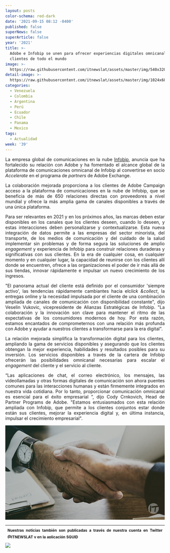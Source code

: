 ```yaml
---
layout: posts
color-schema: red-dark
date: '2021-09-15 08:12 -0400'
published: false
superNews: false
superArticle: false
year: '2021'
title: >-
  Adobe e Infobip se unen para ofrecer experiencias digitales omnicanal a
  clientes de todo el mundo
image: >-
  https://raw.githubusercontent.com/itnewslat/assets/master/img/540x320/Alianzas-Acuerdos-p.jpg
detail-image: >-
  https://raw.githubusercontent.com/itnewslat/assets/master/img/1024x680/Alianzas-Acuerdos-g.jpg
categories:
  - Venezuela
  - Colombia
  - Argentina
  - Perú
  - Ecuador
  - Chile
  - Panama
  - Mexico
tags:
  - Actualidad
week: '39'
---
```

<p style="text-align: justify;">La empresa global de comunicaciones en la nube <a href="https://www.infobip.com/es/noticias/infobip-y-adobe-anuncian-que-uniran-fuerzas">Infobip,</a> anuncia que ha fortalecido su relación con Adobe y ha fomentado el alcance global de la plataforma de comunicaciones omnicanal de Infobip al convertirse en socio <em>Accelerate </em>en el programa de <em>partners </em>de Adobe Exchange.</p>
<p style="text-align: justify;">La colaboración mejorada proporciona a los clientes de Adobe Campaign acceso a la plataforma de comunicaciones en la nube de Infobip, que se beneficia de más de 650 relaciones directas con proveedores a nivel mundial y ofrece la más amplia gama de canales disponibles a través de una única plataforma.</p>
<p style="text-align: justify;">Para ser relevantes en 2021 y en los próximos años, las marcas deben estar disponibles en los canales que los clientes deseen, cuando lo deseen, y estas interacciones deben personalizarse y contextualizarse. Esta nueva integración de datos permite a las empresas del sector minorista, del transporte, de los medios de comunicación y del cuidado de la salud implementar sin problemas y de forma segura las soluciones de amplio <em>engagement </em>y experiencia de Infobip para construir relaciones duraderas y significativas con sus clientes. En la era de cualquier cosa, en cualquier momento y en cualquier lugar, la capacidad de reunirse con los clientes allí donde se encuentren, ofrece a las organizaciones el poder de ir más allá de sus tiendas, innovar rápidamente e impulsar un nuevo crecimiento de los ingresos.</p>
<p style="text-align: justify;">"El panorama actual del cliente está definido por el consumidor 'siempre activo', las tendencias rápidamente cambiantes hacia elc<em>lick &amp;collect</em>, la entregas online y la necesidad impulsada por el cliente de una combinación ampliada de canales de comunicación con disponibilidad constante", dijo Veselin Vukovic, vicepresidente de Alianzas Estratégicas de Infobip. "La colaboración y la innovación son clave para mantener el ritmo de las expectativas de los consumidores modernos de hoy. Por esta razón, estamos encantados de comprometernos con una relación más profunda con Adobe y ayudar a nuestros clientes a transformarse para la era digital".</p>
<p style="text-align: justify;">La relación mejorada simplifica la transformación digital para los clientes, ampliando la gama de servicios disponibles y asegurando que los clientes obtengan la mejor experiencia, habilidades y resultados posibles para su inversión. Los servicios disponibles a través de la cartera de Infobip ofrecerán las posibilidades omnicanal necesarias para escalar el <em>engagement </em>del cliente y el servicio al cliente.</p>
<p style="text-align: justify;">“Las aplicaciones de chat, el correo electrónico, los mensajes, las videollamadas y otras formas digitales de comunicación son ahora puentes comunes para las interacciones humanas y están firmemente integrados en nuestra vida cotidiana. Por lo tanto, proporcionar comunicación omnicanal es esencial para el éxito empresarial ”, dijo Cody Crnkovich, Head de Partner Programs de Adobe. "Estamos entusiasmados con esta relación ampliada con Infobip, que permite a los clientes conjuntos estar donde están sus clientes, mejorar la experiencia digital y, en última instancia, impulsar el crecimiento empresarial".</p>

![](https://raw.githubusercontent.com/itnewslat/assets/master/img/540x320/Alianzas-Acuerdos-p.jpg)

<table style="height: 42px;" width="569">
<tbody>
<tr>
<td style="text-align: justify;"><sub><strong>Nuestras noticias también son publicadas a través de nuestra cuenta en Twitter <a href="https://twitter.com/itnewslat?lang=es">@ITNEWSLAT</a> y en la aplicación <a href="https://squidapp.co/en/">SQUID</a></strong></sub></td>
</tr>
</tbody>
</table>

<img src="https://tracker.metricool.com/c3po.jpg?hash=56f88a41e39ab42c063cc51676587a04"/>


